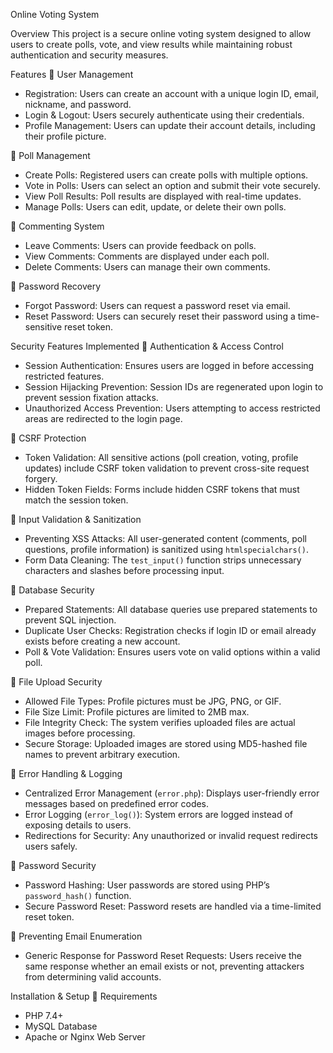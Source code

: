  Online Voting System

 Overview
This project is a secure online voting system designed to allow users to create polls, vote, and view results while maintaining robust authentication and security measures.

 Features
 🔹 User Management
- Registration: Users can create an account with a unique login ID, email, nickname, and password.
- Login & Logout: Users securely authenticate using their credentials.
- Profile Management: Users can update their account details, including their profile picture.

 🔹 Poll Management
- Create Polls: Registered users can create polls with multiple options.
- Vote in Polls: Users can select an option and submit their vote securely.
- View Poll Results: Poll results are displayed with real-time updates.
- Manage Polls: Users can edit, update, or delete their own polls.

 🔹 Commenting System
- Leave Comments: Users can provide feedback on polls.
- View Comments: Comments are displayed under each poll.
- Delete Comments: Users can manage their own comments.

 🔹 Password Recovery
- Forgot Password: Users can request a password reset via email.
- Reset Password: Users can securely reset their password using a time-sensitive reset token.


 Security Features Implemented
 🔐 Authentication & Access Control
- Session Authentication: Ensures users are logged in before accessing restricted features.
- Session Hijacking Prevention: Session IDs are regenerated upon login to prevent session fixation attacks.
- Unauthorized Access Prevention: Users attempting to access restricted areas are redirected to the login page.

 🔐 CSRF Protection
- Token Validation: All sensitive actions (poll creation, voting, profile updates) include CSRF token validation to prevent cross-site request forgery.
- Hidden Token Fields: Forms include hidden CSRF tokens that must match the session token.

 🔐 Input Validation & Sanitization
- Preventing XSS Attacks: All user-generated content (comments, poll questions, profile information) is sanitized using `htmlspecialchars()`.
- Form Data Cleaning: The `test_input()` function strips unnecessary characters and slashes before processing input.

 🔐 Database Security
- Prepared Statements: All database queries use prepared statements to prevent SQL injection.
- Duplicate User Checks: Registration checks if login ID or email already exists before creating a new account.
- Poll & Vote Validation: Ensures users vote on valid options within a valid poll.

 🔐 File Upload Security
- Allowed File Types: Profile pictures must be JPG, PNG, or GIF.
- File Size Limit: Profile pictures are limited to 2MB max.
- File Integrity Check: The system verifies uploaded files are actual images before processing.
- Secure Storage: Uploaded images are stored using MD5-hashed file names to prevent arbitrary execution.

 🔐 Error Handling & Logging
- Centralized Error Management (`error.php`): Displays user-friendly error messages based on predefined error codes.
- Error Logging (`error_log()`): System errors are logged instead of exposing details to users.
- Redirections for Security: Any unauthorized or invalid request redirects users safely.

 🔐 Password Security
- Password Hashing: User passwords are stored using PHP’s `password_hash()` function.
- Secure Password Reset: Password resets are handled via a time-limited reset token.

 🔐 Preventing Email Enumeration
- Generic Response for Password Reset Requests: Users receive the same response whether an email exists or not, preventing attackers from determining valid accounts.


 Installation & Setup
 🔧 Requirements
- PHP 7.4+  
- MySQL Database  
- Apache or Nginx Web Server  
